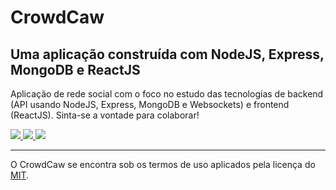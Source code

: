 # CrowdCaw
## Uma aplicação construída com NodeJS, Express, MongoDB e ReactJS

Aplicação de rede social com o foco no estudo das tecnologias de backend (API usando NodeJS, Express, MongoDB e Websockets) e frontend (ReactJS). Sinta-se a vontade para colaborar!

<p>
    <a href="https://tldrlegal.com/license/mit-license">
        <img src="https://img.shields.io/badge/Licensed%20under-MIT%20License-red.svg"/>
    </a>
    <a href="https://twitter.com/arrobarrella">
        <img src="https://img.shields.io/badge/Author-%40arrobarrella-blue.svg"/>
    </a>
    <img src="https://img.shields.io/badge/Version-1.0-brightgreen.svg"/>
</p>

--------------------------

O CrowdCaw se encontra sob os termos de uso aplicados pela licença do [MIT](https://tldrlegal.com/license/mit-license).
